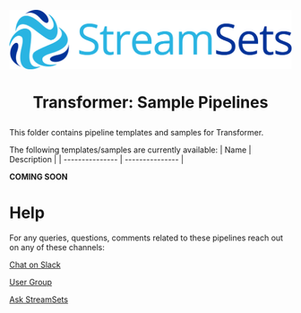 ![StreamSets Logo](../../images/Full%20Color%20Transparent.png)

<h1><p align="center">Transformer: Sample Pipelines</p></h1>

This folder contains pipeline templates and samples for Transformer.

The following templates/samples are currently available:
| Name            | Description     |
| --------------- | --------------- |

**COMING SOON**

# Help

For any queries, questions, comments related to these pipelines reach out on any of these channels:

[Chat on Slack](https://streamsetters-slack.herokuapp.com/)

[User Group](https://groups.google.com/a/streamsets.com/d/forum/sdc-user)

[Ask StreamSets](https://ask.streamsets.com/questions/)
